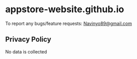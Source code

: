 # appstore-website.github.io
To report any bugs/feature requests: Navinyo89@gmail.com

## Privacy Policy
No data is collected

